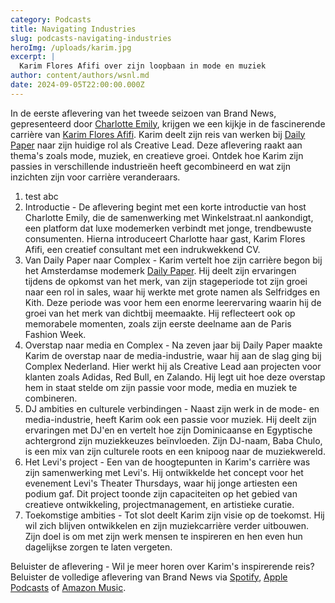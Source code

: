 ```yaml
---
category: Podcasts
title: Navigating Industries
slug: podcasts-navigating-industries
heroImg: /uploads/karim.jpg
excerpt: |
  Karim Flores Afifi over zijn loopbaan in mode en muziek
author: content/authors/wsnl.md
date: 2024-09-05T22:00:00.000Z
---
```


In de eerste aflevering van het tweede seizoen van Brand News, gepresenteerd door [Charlotte Emily](https://www.instagram.com/charlotteemilyb/), krijgen we een kijkje in de fascinerende carrière van [Karim Flores Afifi](https://www.instagram.com/karimfloresafifi/). Karim deelt zijn reis van werken bij [Daily Paper](https://vsf-pwa-tom.boutique24.com/designers/daily-paper) naar zijn huidige rol als Creative Lead. Deze aflevering raakt aan thema's zoals mode, muziek, en creatieve groei. Ontdek hoe Karim zijn passies in verschillende industrieën heeft gecombineerd en wat zijn inzichten zijn voor carrière veranderaars.

1. test abc
2. Introductie - De aflevering begint met een korte introductie van host Charlotte Emily, die de samenwerking met Winkelstraat.nl aankondigt, een platform dat luxe modemerken verbindt met jonge, trendbewuste consumenten. Hierna introduceert Charlotte haar gast, Karim Flores Afifi, een creatief consultant met een indrukwekkend CV.
3. Van Daily Paper naar Complex - Karim vertelt hoe zijn carrière begon bij het Amsterdamse modemerk [Daily Paper](https://vsf-pwa-tom.boutique24.com/designers/daily-paper). Hij deelt zijn ervaringen tijdens de opkomst van het merk, van zijn stageperiode tot zijn groei naar een rol in sales, waar hij werkte met grote namen als Selfridges en Kith. Deze periode was voor hem een enorme leerervaring waarin hij de groei van het merk van dichtbij meemaakte. Hij reflecteert ook op memorabele momenten, zoals zijn eerste deelname aan de Paris Fashion Week.
4. Overstap naar media en Complex - Na zeven jaar bij Daily Paper maakte Karim de overstap naar de media-industrie, waar hij aan de slag ging bij Complex Nederland. Hier werkt hij als Creative Lead aan projecten voor klanten zoals Adidas, Red Bull, en Zalando. Hij legt uit hoe deze overstap hem in staat stelde om zijn passie voor mode, media en muziek te combineren.
5. DJ ambities en culturele verbindingen - Naast zijn werk in de mode- en media-industrie, heeft Karim ook een passie voor muziek. Hij deelt zijn ervaringen met DJ'en en vertelt hoe zijn Dominicaanse en Egyptische achtergrond zijn muziekkeuzes beïnvloeden. Zijn DJ-naam, Baba Chulo, is een mix van zijn culturele roots en een knipoog naar de muziekwereld.
6. Het Levi's project - Een van de hoogtepunten in Karim's carrière was zijn samenwerking met Levi's. Hij ontwikkelde het concept voor het evenement Levi's Theater Thursdays, waar hij jonge artiesten een podium gaf. Dit project toonde zijn capaciteiten op het gebied van creatieve ontwikkeling, projectmanagement, en artistieke curatie.
7. Toekomstige ambities - Tot slot deelt Karim zijn visie op de toekomst. Hij wil zich blijven ontwikkelen en zijn muziekcarrière verder uitbouwen. Zijn doel is om met zijn werk mensen te inspireren en hen even hun dagelijkse zorgen te laten vergeten.

Beluister de aflevering - Wil je meer horen over Karim's inspirerende reis? Beluister de volledige aflevering van Brand News via [Spotify](https://open.spotify.com/episode/6o8UjpC801cTEmt7xkoehO), [Apple Podcasts](https://podcastsconnect.apple.com/login?targetUrl=%2Fmy-podcasts%2Fshow%2Fbrand-news%2Fa3887123-a575-48a0-adad-78c5f1901f00%2Fepisode%2Fnavigating-industries-from-daily-paper-sales-to-complex-creative%2F042c8cc2-e2fe-4e0f-9900-70e79e44c4f5\&authResult=FAILED) of [Amazon Music](https://podcasters.amazon.com/podcasts/41e8acae-a62a-4f3b-ad9b-c3a3f8b95e19/episodes/17a094a3-f25f-4516-916c-74f1daaee225).
